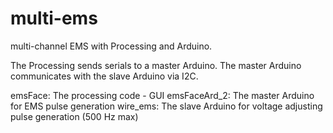 # multi-ems

multi-channel EMS with Processing and Arduino.

The Processing sends serials to a master Arduino.
The master Arduino communicates with the slave Arduino via I2C.

emsFace: The processing code - GUI
emsFaceArd_2: The master Arduino for EMS pulse generation
wire_ems: The slave Arduino for voltage adjusting pulse generation (500 Hz max)
